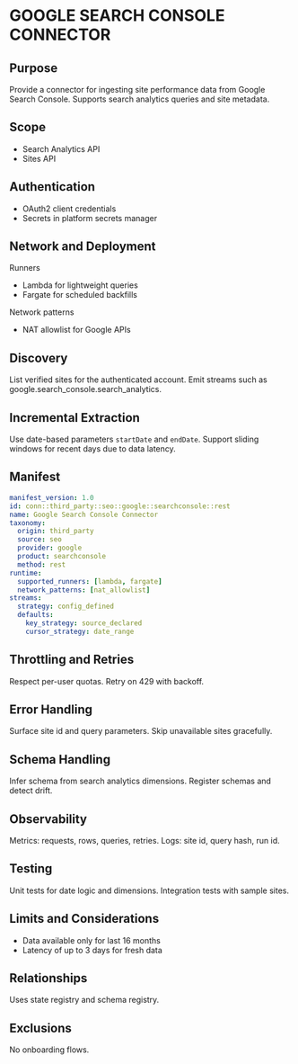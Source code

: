 # GOOGLE SEARCH CONSOLE CONNECTOR

## Purpose
Provide a connector for ingesting site performance data from Google Search Console. 
Supports search analytics queries and site metadata.

## Scope
- Search Analytics API
- Sites API

## Authentication
- OAuth2 client credentials
- Secrets in platform secrets manager

## Network and Deployment
Runners
- Lambda for lightweight queries
- Fargate for scheduled backfills

Network patterns
- NAT allowlist for Google APIs

## Discovery
List verified sites for the authenticated account. 
Emit streams such as google.search_console.search_analytics.

## Incremental Extraction
Use date-based parameters `startDate` and `endDate`. 
Support sliding windows for recent days due to data latency.

## Manifest
```yaml
manifest_version: 1.0
id: conn::third_party::seo::google::searchconsole::rest
name: Google Search Console Connector
taxonomy:
  origin: third_party
  source: seo
  provider: google
  product: searchconsole
  method: rest
runtime:
  supported_runners: [lambda, fargate]
  network_patterns: [nat_allowlist]
streams:
  strategy: config_defined
  defaults:
    key_strategy: source_declared
    cursor_strategy: date_range
```

## Throttling and Retries
Respect per-user quotas. 
Retry on 429 with backoff.

## Error Handling
Surface site id and query parameters. 
Skip unavailable sites gracefully.

## Schema Handling
Infer schema from search analytics dimensions. 
Register schemas and detect drift.

## Observability
Metrics: requests, rows, queries, retries. 
Logs: site id, query hash, run id.

## Testing
Unit tests for date logic and dimensions. 
Integration tests with sample sites.

## Limits and Considerations
- Data available only for last 16 months
- Latency of up to 3 days for fresh data

## Relationships
Uses state registry and schema registry.

## Exclusions
No onboarding flows.
